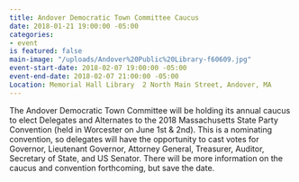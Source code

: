 ```yaml
---
title: Andover Democratic Town Committee Caucus
date: 2018-01-21 19:00:00 -05:00
categories:
- event
is featured: false
main-image: "/uploads/Andover%20Public%20Library-f60609.jpg"
event-start-date: 2018-02-07 19:00:00 -05:00
event-end-date: 2018-02-07 21:00:00 -05:00
Location: Memorial Hall Library  2 North Main Street, Andover, MA
---
```


The Andover Democratic Town Committee will be holding its annual caucus to elect Delegates and Alternates to the 2018 Massachusetts State Party Convention (held in Worcester on June 1st & 2nd).  This is a nominating convention, so delegates will have the opportunity to cast votes for Governor, Lieutenant Governor, Attorney General, Treasurer, Auditor, Secretary of State, and US Senator. There will be more information on the caucus and convention forthcoming, but save the date.